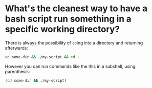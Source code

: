 # What's the cleanest way to have a bash script run something in a specific working directory?

There is always the possibility of `cd`ing into a directory and returning afterwards:

```bash
cd some-dir && ./my-script && cd -
```

However you can run commands like the this in a subshell, using parenthesis:

```bash
(cd some-dir && ./my-script)
```